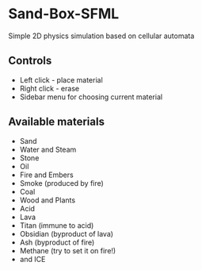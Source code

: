 # Sand-Box-SFML
Simple 2D physics simulation based on cellular automata
## Controls
* Left click - place material
* Right click - erase
* Sidebar menu for choosing current material
## Available materials
* Sand
* Water and Steam
* Stone
* Oil
* Fire and Embers
* Smoke (produced by fire)
* Coal
* Wood and Plants
* Acid
* Lava
* Titan (immune to acid)
* Obsidian (byproduct of lava)
* Ash (byproduct of fire)
* Methane (try to set it on fire!)
* and ICE
